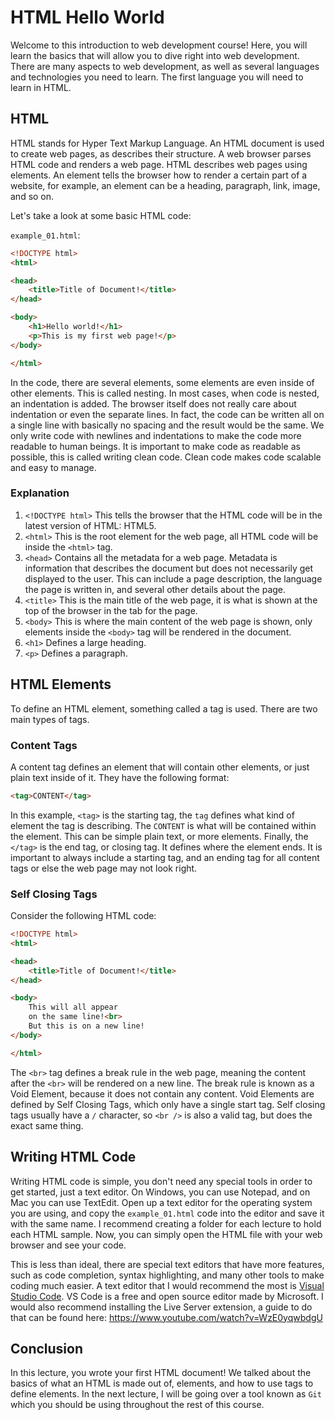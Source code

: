 # HTML Hello World

Welcome to this introduction to web development course! Here, you will learn the basics that will allow you to dive right into web development. There are many aspects to web development, as well as several languages and technologies you need to learn. The first language you will need to learn in HTML.

## HTML

HTML stands for Hyper Text Markup Language. An HTML document is used to create web pages, as describes their structure. A web browser parses HTML code and renders a web page. HTML describes web pages using elements. An element tells the browser how to render a certain part of a website, for example, an element can be a heading, paragraph, link, image, and so on. 

Let's take a look at some basic HTML code:

`example_01.html`:
```html
<!DOCTYPE html>
<html>

<head>
    <title>Title of Document!</title>
</head>

<body>
    <h1>Hello world!</h1>
    <p>This is my first web page!</p>
</body>

</html>
```

In the code, there are several elements, some elements are even inside of other elements. This is called nesting. In most cases, when code is nested, an indentation is added. The browser itself does not really care about indentation or even the separate lines. In fact, the code can be written all on a single line with basically no spacing and the result would be the same. We only write code with newlines and indentations to make the code more readable to human beings. It is important to make code as readable as possible, this is called writing clean code. Clean code makes code scalable and easy to manage. 

### Explanation
1. `<!DOCTYPE html>` This tells the browser that the HTML code will be in the latest version of HTML: HTML5.
2. `<html>` This is the root element for the web page, all HTML code will be inside the `<html>` tag.
3. `<head>` Contains all the metadata for a web page. Metadata is information that describes the document but does not necessarily get displayed to the user. This can include a page description, the language the page is written in, and several other details about the page.
4. `<title>` This is the main title of the web page, it is what is shown at the top of the browser in the tab for the page.
5. `<body>` This is where the main content of the web page is shown, only elements inside the `<body>` tag will be rendered in the document.
6. `<h1>` Defines a large heading.
7. `<p>` Defines a paragraph.

## HTML Elements

To define an HTML element, something called a tag is used. There are two main types of tags. 

### Content Tags

A content tag defines an element that will contain other elements, or just plain text inside of it. They have the following format:

```html
<tag>CONTENT</tag>
```

In this example, `<tag>` is the starting tag, the `tag` defines what kind of element the tag is describing. The `CONTENT` is what will be contained within the element. This can be simple plain text, or more elements. Finally, the `</tag>` is the end tag, or closing tag. It defines where the element ends. It is important to always include a starting tag, and an ending tag for all content tags or else the web page may not look right. 

### Self Closing Tags

Consider the following HTML code:

```html
<!DOCTYPE html>
<html>

<head>
    <title>Title of Document!</title>
</head>

<body>
    This will all appear
    on the same line!<br>
    But this is on a new line!
</body>

</html>
```

The `<br>` tag defines a break rule in the web page, meaning the content after the `<br>` will be rendered on a new line. The break rule is known as a Void Element, because it does not contain any content. Void Elements are defined by Self Closing Tags, which only have a single start tag. Self closing tags usually have a `/` character, so `<br />` is also a valid tag, but does the exact same thing. 

## Writing HTML Code

Writing HTML code is simple, you don't need any special tools in order to get started, just a text editor. On Windows, you can use Notepad, and on Mac you can use TextEdit. Open up a text editor for the operating system you are using, and copy the `example_01.html` code into the editor and save it with the same name. I recommend creating a folder for each lecture to hold each HTML sample. Now, you can simply open the HTML file with your web browser and see your code. 

This is less than ideal, there are special text editors that have more features, such as code completion, syntax highlighting, and many other tools to make coding much easier. A text editor that I would recommend the most is [Visual Studio Code](https://code.visualstudio.com/). VS Code is a free and open source editor made by Microsoft. I would also recommend installing the Live Server extension, a guide to do that can be found here: https://www.youtube.com/watch?v=WzE0yqwbdgU

## Conclusion

In this lecture, you wrote your first HTML document! We talked about the basics of what an HTML is made out of, elements, and how to use tags to define elements. In the next lecture, I will be going over a tool known as `Git` which you should be using throughout the rest of this course.
